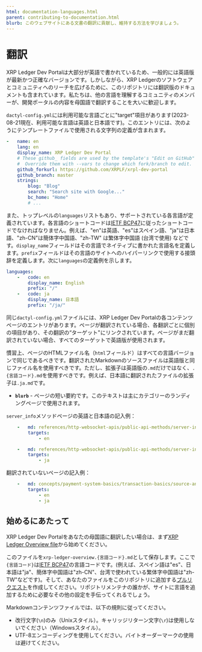 ```yaml
---
html: documentation-languages.html
parent: contributing-to-documentation.html
blurb: このウェブサイトにある文書の翻訳に貢献し、維持する方法を学びましょう。
---
```

# 翻訳

XRP Ledger Dev Portalは大部分が英語で書かれているため、一般的には英語版が最新かつ正確なバージョンです。しかしながら、XRP Ledgerのソフトウェアとコミュニティへのリーチを広げるために、このリポジトリには翻訳版のドキュメントも含まれています。私たちは、他の言語を理解するコミュニティのメンバーが、開発ポータルの内容を母国語で翻訳することを大いに歓迎します。

`dactyl-config.yml`には利用可能な言語ごとに"target"項目があります(2023-08-21現在、利用可能な言語は英語と日本語です)。このエントリには、次のようにテンプレートファイルで使用される文字列の定義が含まれます。

```yaml
-   name: en
    lang: en
    display_name: XRP Ledger Dev Portal
    # These github_ fields are used by the template's "Edit on GitHub" link.
    #  Override them with --vars to change which fork/branch to edit.
    github_forkurl: https://github.com/XRPLF/xrpl-dev-portal
    github_branch: master
    strings:
        blog: "Blog"
        search: "Search site with Google..."
        bc_home: "Home"
        # ...
```

また、トップレベルの`languages`リストもあり、サポートされている各言語が定義されています。各言語のショートコードは[IETF BCP47](https://tools.ietf.org/html/bcp47)に従ったショートコードでなければなりません。例えば、"en"は英語、"es"はスペイン語、"ja"は日本語、"zh-CN"は簡体字中国語、"zh-TW" は繁体字中国語 (台湾で使用) などです。`display_name`フィールドはその言語でネイティブに書かれた言語名を定義します。`prefix`フィールドはその言語のサイトへのハイパーリンクで使用する接頭辞を定義します。次に`languages`の定義例を示します。

```yaml
languages:
    -   code: en
        display_name: English
        prefix: "/"
    -   code: ja
        display_name: 日本語
        prefix: "/ja/"
```

同じ`dactyl-config.yml`ファイルには、XRP Ledger Dev Portalの各コンテンツページのエントリがあります。ページが翻訳されている場合、各翻訳ごとに個別の項目があり、その翻訳の“ターゲット"にリンクされています。ページがまだ翻訳されていない場合、すべてのターゲットで英語版が使用されます。

慣習上、ページのHTMLファイル名（`html`フィールド）はすべての言語バージョンで同じであるべきです。翻訳されたMarkdownのソースファイルは英語版と同じファイル名を使用すべきです。ただし、拡張子は英語版の`.md`だけではなく、`.{言語コード}.md`を使用すべきです。例えば、日本語に翻訳されたファイルの拡張子は`.ja.md`です。
- **`blurb`** - ページの短い要約です。このテキストは主にカテゴリーのランディングページで使用されます。

`server_info`メソッドページの英語と日本語の記入例：

```yaml
    -   md: references/http-websocket-apis/public-api-methods/server-info-methods/server_info.md
        targets:
            - en

    -   md: references/http-websocket-apis/public-api-methods/server-info-methods/server_info.ja.md
        targets:
            - ja
```

翻訳されていないページの記入例：

```yaml
    -   md: concepts/payment-system-basics/transaction-basics/source-and-destination-tags.md
        targets:
            - en
            - ja
```

## 始めるにあたって

XRP Ledger Dev Portalをあなたの母国語に翻訳したい場合は、まず[XRP Ledger Overview file](https://github.com/XRPLF/xrpl-dev-portal/blob/master/content/concepts/introduction/xrp-ledger-overview.md)から始めてください。

このファイルを`xrp-ledger-overview.{言語コード}.md`として保存します。ここで`{言語コード}`は[IETF BCP47](https://tools.ietf.org/html/bcp47)の言語コードです。(例えば、スペイン語は"es"、日本語は"ja"、簡体字中国語は"zh-CN"、台湾で使われている繁体字中国語は"zh-TW"などです)。そして、あなたのファイルをこのリポジトリに追加する[プルリクエスト](https://help.github.com/en/github/collaborating-with-issues-and-pull-requests/about-pull-requests)を作成してください。リポジトリメンテナの誰かが、サイトに言語を追加するために必要なその他の設定を手伝ってくれるでしょう。

Markdownコンテンツファイルでは、以下の規則に従ってください。

- 改行文字(`\n`)のみ（Unixスタイル）。キャリッジリターン文字(`\r`)は使用しないでください（Windowsスタイル）。
- UTF-8エンコーディングを使用してください。バイトオーダーマークの使用は避けてください。
